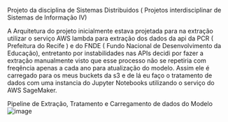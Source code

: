 Projeto da disciplina de Sistemas Distribuidos ( Projetos interdisciplinar de Sistemas de Informação IV)

A Arquitetura do projeto inicialmente estava projetada para na extração utilizar o serviço AWS lambda para extração dos dados da api da PCR ( Prefeitura do Recife ) e do FNDE ( Fundo Nacional de Desenvolvimento da Educação), entretanto por instabilidades nas APIs decidi por fazer a extração manualmente visto que esse processo não se repetiria com freqência apenas a cada ano para atualização do modelo. Assim ele é carregado para os meus buckets da s3 e de lá eu faço o tratamento de dados com uma instancia do Jupyter Notebooks utilizando o serviço do AWS SageMaker.


Pipeline de Extração, Tratamento e Carregamento de dados do Modelo
![image](https://user-images.githubusercontent.com/45744959/169662568-416b7230-522c-43f0-a60b-0b87c7a4a0fa.png)



